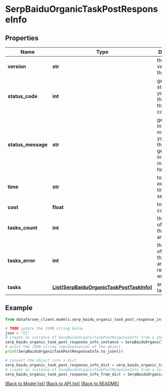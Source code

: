 # SerpBaiduOrganicTaskPostResponseInfo


## Properties

Name | Type | Description | Notes
------------ | ------------- | ------------- | -------------
**version** | **str** | the current version of the API | [optional] 
**status_code** | **int** | general status code you can find the full list of the response codes here | [optional] 
**status_message** | **str** | general informational message you can find the full list of general informational messages here | [optional] 
**time** | **str** | total execution time, seconds | [optional] 
**cost** | **float** | total tasks cost, USD | [optional] 
**tasks_count** | **int** | the number of tasks in the tasks array | [optional] 
**tasks_error** | **int** | the number of tasks in the tasks array returned with an error | [optional] 
**tasks** | [**List[SerpBaiduOrganicTaskPostTaskInfo]**](SerpBaiduOrganicTaskPostTaskInfo.md) | array of tasks | [optional] 

## Example

```python
from dataforseo_client.models.serp_baidu_organic_task_post_response_info import SerpBaiduOrganicTaskPostResponseInfo

# TODO update the JSON string below
json = "{}"
# create an instance of SerpBaiduOrganicTaskPostResponseInfo from a JSON string
serp_baidu_organic_task_post_response_info_instance = SerpBaiduOrganicTaskPostResponseInfo.from_json(json)
# print the JSON string representation of the object
print(SerpBaiduOrganicTaskPostResponseInfo.to_json())

# convert the object into a dict
serp_baidu_organic_task_post_response_info_dict = serp_baidu_organic_task_post_response_info_instance.to_dict()
# create an instance of SerpBaiduOrganicTaskPostResponseInfo from a dict
serp_baidu_organic_task_post_response_info_from_dict = SerpBaiduOrganicTaskPostResponseInfo.from_dict(serp_baidu_organic_task_post_response_info_dict)
```
[[Back to Model list]](../README.md#documentation-for-models) [[Back to API list]](../README.md#documentation-for-api-endpoints) [[Back to README]](../README.md)


